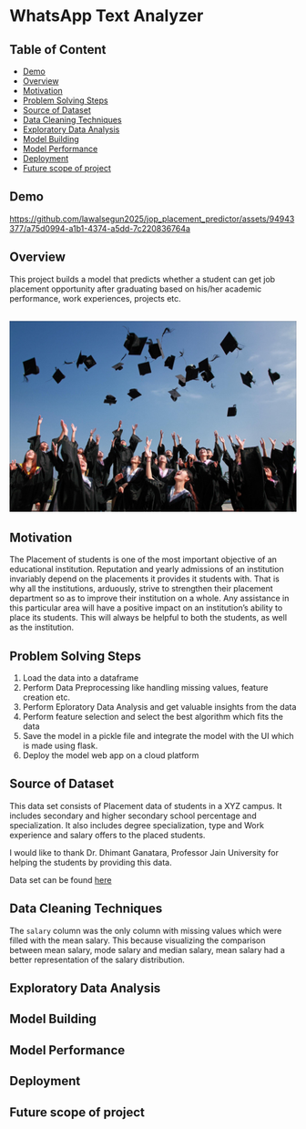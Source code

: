 # WhatsApp Text Analyzer

## Table of Content
*  [Demo](#demo)
* [Overview](#overview)
* [Motivation](#motivation)
* [Problem Solving Steps](#problem-solving-steps)
* [Source of Dataset](#source-of-dataset)
* [Data Cleaning Techniques](#data-cleaning-techniques)
* [Exploratory Data Analysis](#exploratory-data-analysis)
* [Model Building](#model-building)
* [Model Performance](#model-performance)
* [Deployment](#deployment)
* [Future scope of project](#future-scope-of-project)

## Demo




https://github.com/lawalsegun2025/jop_placement_predictor/assets/94943377/a75d0994-a1b1-4374-a5dd-7c220836764a




## Overview

This project builds a model that predicts whether a student can get job placement opportunity after graduating based on his/her academic performance, work experiences, projects etc. 
</br></br>

<div align="center">
  <img src="img/students.jpeg">
</div>

## Motivation

The Placement of students is one of the most important objective of an educational institution. Reputation and yearly admissions of an institution invariably depend on the placements it provides it students with. That is why all the institutions, arduously, strive to strengthen their placement department so as to improve their institution on a whole. Any assistance in this particular area will have a positive impact on an institution’s ability to place its students. This will always be helpful to both the students, as well as the institution. 

## Problem Solving Steps
1. Load the data into a dataframe
2. Perform Data Preprocessing like handling missing values, feature creation etc.
3. Perform Eploratory Data Analysis and get valuable insights from the data
4. Perform feature selection and select the best algorithm which fits the data
5. Save the model in a pickle file and integrate the model with the UI which is made using flask.
6. Deploy the model web app on a cloud platform

## Source of Dataset

This data set consists of Placement data of students in a XYZ campus. It includes secondary and higher secondary school percentage and specialization. It also includes degree specialization, type and Work experience and salary offers to the placed students.

I would like to thank Dr. Dhimant Ganatara, Professor Jain University for helping the students by providing this data.

Data set can be found [here](https://www.kaggle.com/datasets/benroshan/factors-affecting-campus-placement)

## Data Cleaning Techniques

The `salary` column was the only column with missing values which were filled with the mean salary. This because visualizing the comparison between mean salary, mode salary and median salary, mean salary had a better representation of the salary distribution.

## Exploratory Data Analysis

## Model Building

## Model Performance

## Deployment

## Future scope of project



